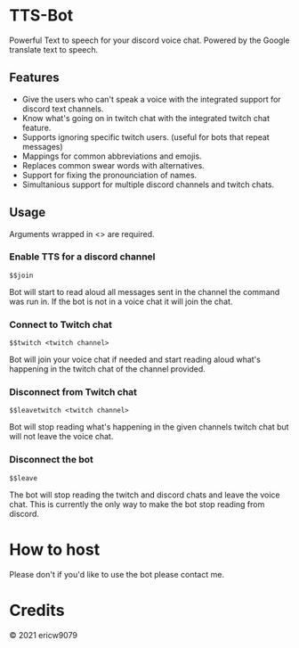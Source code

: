 # TTS-Bot
Powerful Text to speech for your discord voice chat. Powered by the Google translate text to speech.

## Features
* Give the users who can't speak a voice with the integrated support for discord text channels.
* Know what's going on in twitch chat with the integrated twitch chat feature.
* Supports ignoring specific twitch users. (useful for bots that repeat messages)
* Mappings for common abbreviations and emojis.
* Replaces common swear words with alternatives.
* Support for fixing the pronounciation of names.
* Simultanious support for multiple discord channels and twitch chats.

## Usage
Arguments wrapped in <> are required.

### Enable TTS for a discord channel
```
$$join
```
Bot will start to read aloud all messages sent in the channel the command was run in. If the bot is not in a voice chat it will join the chat.

### Connect to Twitch chat
```
$$twitch <twitch channel>
```
Bot will join your voice chat if needed and start reading aloud what's happening in the twitch chat of the channel provided.

### Disconnect from Twitch chat
```
$$leavetwitch <twitch channel>
```
Bot will stop reading what's happening in the given channels twitch chat but will not leave the voice chat.

### Disconnect the bot
```
$$leave
```
The bot will stop reading the twitch and discord chats and leave the voice chat. This is currently the only way to make the bot stop reading from discord.

# How to host
Please don't
if you'd like to use the bot please contact me.

# Credits
© 2021 ericw9079
